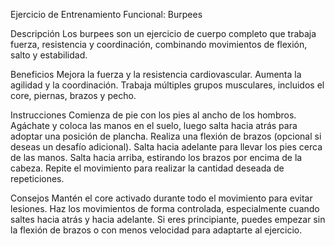 Ejercicio de Entrenamiento Funcional: Burpees

Descripción
Los burpees son un ejercicio de cuerpo completo que trabaja fuerza, resistencia y coordinación, combinando movimientos de flexión, salto y estabilidad.

Beneficios
Mejora la fuerza y la resistencia cardiovascular.
Aumenta la agilidad y la coordinación.
Trabaja múltiples grupos musculares, incluidos el core, piernas, brazos y pecho.

Instrucciones
Comienza de pie con los pies al ancho de los hombros.
Agáchate y coloca las manos en el suelo, luego salta hacia atrás para adoptar una posición de plancha.
Realiza una flexión de brazos (opcional si deseas un desafío adicional).
Salta hacia adelante para llevar los pies cerca de las manos.
Salta hacia arriba, estirando los brazos por encima de la cabeza.
Repite el movimiento para realizar la cantidad deseada de repeticiones.

Consejos
Mantén el core activado durante todo el movimiento para evitar lesiones.
Haz los movimientos de forma controlada, especialmente cuando saltes hacia atrás y hacia adelante.
Si eres principiante, puedes empezar sin la flexión de brazos o con menos velocidad para adaptarte al ejercicio.
